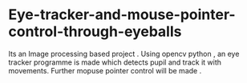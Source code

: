 # Eye-tracker-and-mouse-pointer-control-through-eyeballs
Its an Image processing based project . Using opencv python , an eye tracker programme is made which detects pupil and track it with movements. Further mopuse pointer control will be made .
